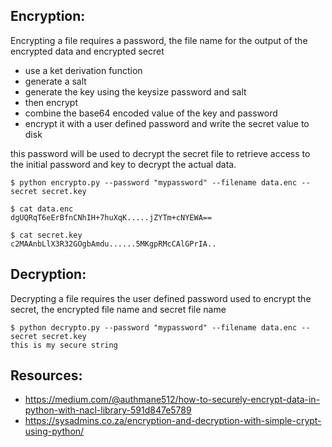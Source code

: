 ## Encryption:

Encrypting a file requires a password, the file name for the output of the encrypted data and encrypted secret

- use a ket derivation function
- generate a salt
- generate the key using the keysize password and salt
- then encrypt
- combine the base64 encoded value of the key and password
- encrypt it with a user defined password and write the secret value to disk

this password will be used to decrypt the secret file to retrieve access to the initial password and key to decrypt the actual data.

```
$ python encrypto.py --password "mypassword" --filename data.enc --secret secret.key
```

```
$ cat data.enc
dgUQRqT6eErBfnCNhIH+7huXqK.....jZYTm+cNYEWA==
```

```
$ cat secret.key
c2MAAnbLlX3R32GOgbAmdu......5MKgpRMcCAlGPrIA..
```

## Decryption:

Decrypting a file requires the user defined password used to encrypt the secret, the encrypted file name and secret file name

```
$ python decrypto.py --password "mypassword" --filename data.enc --secret secret.key
this is my secure string
```

## Resources:

- https://medium.com/@authmane512/how-to-securely-encrypt-data-in-python-with-nacl-library-591d847e5789
- https://sysadmins.co.za/encryption-and-decryption-with-simple-crypt-using-python/
